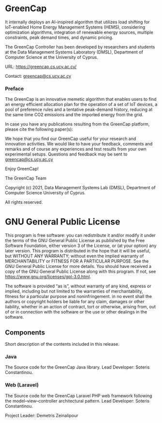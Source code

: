 # GreenCap

It internally deploys an AI-inspired algorithm that utilizes load shifting for IoT-enabled Home Energy Management Systems (HEMS), considering optimization algorithms, integration of renewable energy sources, multiple constraints, peak demand times, and dynamic pricing. 

The GreenCap Controller has been developed by researchers and students at the Data Management Systems Laboratory (DMSL), Department of Computer Science at the University of Cyprus.

URL: https://greencap.cs.ucy.ac.cy/

Contact: greencap@cs.ucy.ac.cy

### Preface
The GreenCap is an innovative memetic algorithm that enables users to find an energy efficient allocation plan for the operation of a set of IoT devices, a pool of preference rules and a tentative peak-demand history, reducing at the same time CO2 emissions and the imported energy from the grid.

In case you have any publications resulting from the GreenCap platform, please cite the following paper(s):


We hope that you find our GreenCap useful for your research and innovation activities.  We would like to have your feedback, comments and remarks and of course any experiences and test results from your own experimental setups. Questions and feedback may be sent to greencap@cs.ucy.ac.cy

Enjoy GreenCap!

The GreenCap Team 

Copyright (c) 2021, Data Management Systems Lab (DMSL), Department of Computer Science
University of Cyprus.

All rights reserved.

# GNU General Public License

This program is free software: you can redistribute it and/or modify it under the terms of the GNU General Public License as published by the Free Software Foundation, either version 3 of the License, or (at your option) any later version. This program is distributed in the hope that it will be useful, but WITHOUT ANY WARRANTY; without even the implied warranty of MERCHANTABILITY or FITNESS FOR A PARTICULAR PURPOSE.  See the GNU General Public License for more details. You should have received a copy of the GNU General Public License along with this program.  If not, see https://www.gnu.org/licenses/gpl-3.0.html.

The software is provided “as is”, without warranty of any kind, express or implied, including but not limited to the warranties of merchantability, fitness for a particular purpose and noninfringement. in no event shall the authors or copyright holders be liable for any claim, damages or other liability, whether in an action of contract, tort or otherwise, arising from, out of or in connection with the software or the use or other dealings in the software.


## Components 

Short description of the contents included in this release.

### Java
The Source code for the GreenCap Java library. Lead Developer: Soteris Constantinou. 

### Web (Laravel)
The Source code for the GreenCap Laravel PHP web framework following the
model–view–controller architectural pattern. Lead Developer: Soteris Constantinou. 

Project Leader: Demetris Zeinalipour

